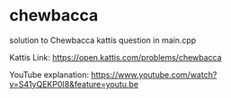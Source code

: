 # chewbacca
solution to Chewbacca kattis question in main.cpp

Kattis Link:
https://open.kattis.com/problems/chewbacca


YouTube explanation:
https://www.youtube.com/watch?v=S41yQEKP0I8&feature=youtu.be
